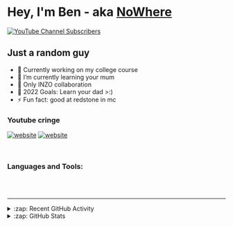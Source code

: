 # Hey, I'm Ben - aka [NoWhere][youtube] 

[![YouTube Channel Subscribers](https://img.shields.io/https://www.youtube.com/channel/UCZVk9bHz3HARBsJ2UwIn_Vg?logo=youtube&logoColor=red&style=for-the-badge)][youtube]


## Just a random guy

- 🔭 Currently working on my college course
- 🌱 I’m currently learning your mum
- 👯 Only INZO collaboration 
- 🥅 2022 Goals: Learn your dad >:)
- ⚡ Fun fact: good at redstone in mc
### Youtube cringe

[![website](./img/youtube-light.svg)](https://www.youtube.com/channel/UCZVk9bHz3HARBsJ2UwIn_Vg#gh-light-mode-only)
[![website](./img/youtube-dark.svg)](https://www.youtube.com/channel/UCZVk9bHz3HARBsJ2UwIn_Vg#gh-dark-mode-only)

<br />

### Languages and Tools:


<br />
<br />

---



<details>
  <summary>:zap: Recent GitHub Activity</summary>
  
<!--START_SECTION:activity-->
1. ❌ Closed PR [#5](https://github.com/codeSTACKr/nft-landing-page/pull/5) in [codeSTACKr/nft-landing-page](https://github.com/codeSTACKr/nft-landing-page)
2. 💪 Opened PR [#1580](https://github.com/anuraghazra/github-readme-stats/pull/1580) in [anuraghazra/github-readme-stats](https://github.com/anuraghazra/github-readme-stats)
3. 🗣 Commented on [#1572](https://github.com/anuraghazra/github-readme-stats/issues/1572) in [anuraghazra/github-readme-stats](https://github.com/anuraghazra/github-readme-stats)
4. 🎉 Merged PR [#1](https://github.com/mongodb-developer/mongodb-ecommerce/pull/1) in [mongodb-developer/mongodb-ecommerce](https://github.com/mongodb-developer/mongodb-ecommerce)
5. 💪 Opened PR [#1](https://github.com/mongodb-developer/mongodb-ecommerce/pull/1) in [mongodb-developer/mongodb-ecommerce](https://github.com/mongodb-developer/mongodb-ecommerce)
<!--END_SECTION:activity-->

</details>

<details>
  <summary>:zap: GitHub Stats</summary>

  <img align="left" alt="codeSTACKr's GitHub Stats" src="https://github-readme-stats.vercel.app/api?username=codeSTACKr&show_icons=true&hide_border=false&title_color=ff652f&icon_color=FFE400&bg_color=09131B&text_color=ffffff&border_color=0c1a25" />

</details>


[youtube]: https://www.youtube.com/channel/UCZVk9bHz3HARBsJ2UwIn_Vg
